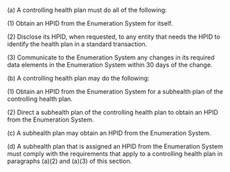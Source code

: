 (a) A controlling health plan must do all of the following:

(1) Obtain an HPID from the Enumeration System for itself.

(2) Disclose its HPID, when requested, to any entity that needs the HPID to identify the health plan in a standard transaction.

(3) Communicate to the Enumeration System any changes in its required data elements in the Enumeration System within 30 days of the change.

(b) A controlling health plan may do the following:

(1) Obtain an HPID from the Enumeration System for a subhealth plan of the controlling health plan.

(2) Direct a subhealth plan of the controlling health plan to obtain an HPID from the Enumeration System.

&#40;c) A subhealth plan may obtain an HPID from the Enumeration System.

(d) A subhealth plan that is assigned an HPID from the Enumeration System must comply with the requirements that apply to a controlling health plan in paragraphs (a)(2) and (a)(3) of this section.
